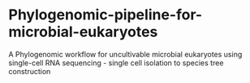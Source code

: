 # Phylogenomic-pipeline-for-microbial-eukaryotes

A Phylogenomic workflow for uncultivable microbial eukaryotes using single-cell RNA sequencing - single cell isolation to species tree construction

